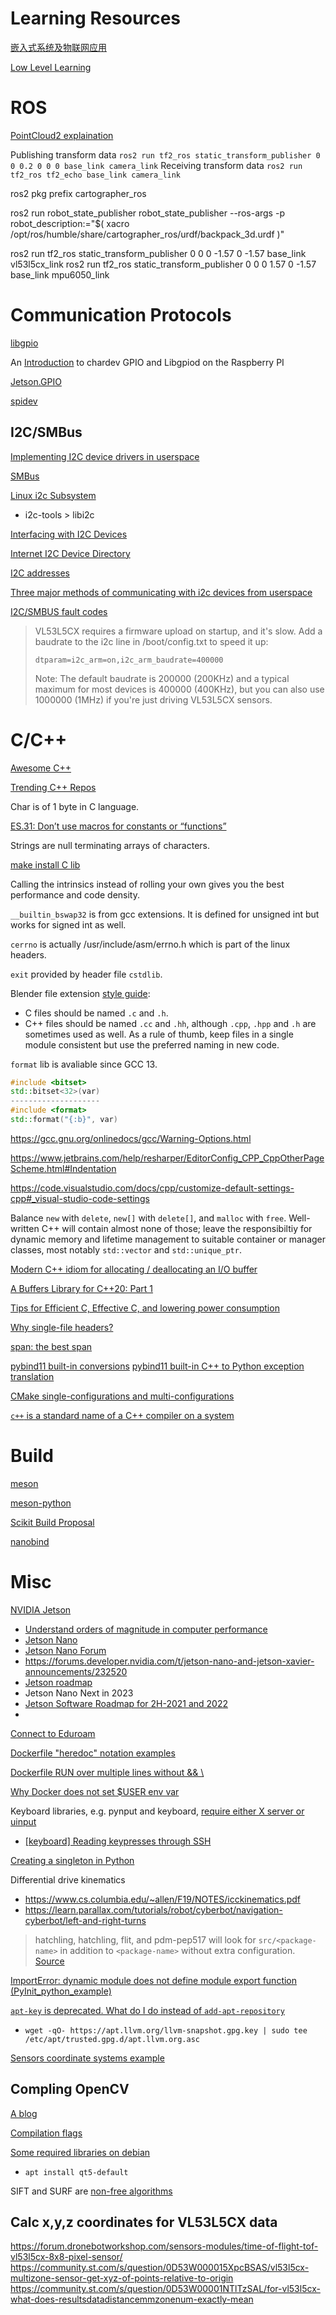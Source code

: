 # Learning Resources

[嵌入式系统及物联网应用](https://theembeddedsystem.readthedocs.io/en/latest/index.html)

[Low Level Learning](https://www.youtube.com/@LowLevelLearning)



# ROS

[PointCloud2 explaination](https://youtu.be/lTami8Igc3c)

Publishing transform data
`ros2 run tf2_ros static_transform_publisher 0 0 0.2 0 0 0 base_link camera_link`
Receiving transform data
`ros2 run tf2_ros tf2_echo base_link camera_link`

ros2 pkg prefix cartographer_ros

ros2 run robot_state_publisher robot_state_publisher --ros-args -p robot_description:="$( xacro /opt/ros/humble/share/cartographer_ros/urdf/backpack_3d.urdf )"

ros2 run tf2_ros static_transform_publisher 0 0 0 -1.57 0 -1.57 base_link vl53l5cx_link
ros2 run tf2_ros static_transform_publisher 0 0 0 1.57 0 -1.57 base_link mpu6050_link



# Communication Protocols

[libgpio](https://git.kernel.org/pub/scm/libs/libgpiod/libgpiod.git/about/)

An [Introduction](https://www.beyondlogic.org/an-introduction-to-chardev-gpio-and-libgpiod-on-the-raspberry-pi/) to chardev GPIO and Libgpiod on the Raspberry PI

[Jetson.GPIO](https://github.com/NVIDIA/jetson-gpio)

[spidev](https://elixir.bootlin.com/linux/latest/source/drivers/spi/spidev.c)

## I2C/SMBus

[Implementing I2C device drivers in userspace](https://docs.kernel.org/i2c/dev-interface.html)

[SMBus](https://www.kernel.org/doc/Documentation/i2c/smbus-protocol)

[Linux i2c Subsystem](https://i2c.wiki.kernel.org)
- i2c-tools > libi2c

[Interfacing with I2C Devices](https://elinux.org/Interfacing_with_I2C_Devices)

[Internet I2C Device Directory](https://i2cdevices.org/)

[I2C addresses](https://learn.adafruit.com/i2c-addresses/the-list)

[Three major methods of communicating with i2c devices from userspace](https://stackoverflow.com/a/38382649/20015297)

[I2C/SMBUS fault codes](https://www.kernel.org/doc/html/next/i2c/fault-codes.html)

>VL53L5CX requires a firmware upload on startup, and it's slow. Add a baudrate to the i2c line in /boot/config.txt to speed it up:
>```
>dtparam=i2c_arm=on,i2c_arm_baudrate=400000
>```
>Note: The default baudrate is 200000 (200KHz) and a typical maximum for most devices is 400000 (400KHz), but you can also use 1000000 (1MHz) if you're just driving VL53L5CX sensors.



# C/C++

[Awesome C++](https://github.com/fffaraz/awesome-cpp)

[Trending C++ Repos](https://github.com/trending/c++)

Char is of 1 byte in C language.

[ES.31: Don’t use macros for constants or “functions”](https://isocpp.github.io/CppCoreGuidelines/CppCoreGuidelines#es31-dont-use-macros-for-constants-or-functions)

Strings are null terminating arrays of characters.

[make install C lib](https://github.com/swedishborgie/libmma8451/blob/master/Makefile)

Calling the intrinsics instead of rolling your own gives you the best performance and code density.

`__builtin_bswap32` is from gcc extensions. It is defined for unsigned int but works for signed int as well.

`cerrno` is actually /usr/include/asm/errno.h which is part of the linux headers.

`exit` provided by header file `cstdlib`.

Blender file extension [style guide](https://wiki.blender.org/wiki/Style_Guide/C_Cpp):
- C files should be named `.c` and `.h`.
- C++ files should be named `.cc` and `.hh`, although `.cpp`, `.hpp` and `.h` are sometimes used as well. As a rule of thumb, keep files in a single module consistent but use the preferred naming in new code.

`format` lib is avaliable since GCC 13.
```c++
#include <bitset>
std::bitset<32>(var)
--------------------
#include <format>
std::format("{:b}", var)
```

https://gcc.gnu.org/onlinedocs/gcc/Warning-Options.html

https://www.jetbrains.com/help/resharper/EditorConfig_CPP_CppOtherPageScheme.html#Indentation

https://code.visualstudio.com/docs/cpp/customize-default-settings-cpp#_visual-studio-code-settings

Balance `new` with `delete`, `new[]` with `delete[]`, and `malloc` with `free`. Well-written C++ will contain almost none of those; leave the responsibiltiy for dynamic memo­ry and lifetime management to suitable container or manager classes, most notably `std::vector` and `std::unique_ptr`.

[Modern C++ idiom for allocating / deallocating an I/O buffer](https://stackoverflow.com/a/35798248/20015297)

[A Buffers Library for C++20: Part 1](https://vector-of-bool.github.io/2020/08/29/buffers-1.html)

[Tips for Efficient C, Effective C, and lowering power consumption](https://embeddedgurus.com/stack-overflow/tag/i2c/)

[Why single-file headers?](https://github.com/nothings/stb#why-single-file-headers)

[span: the best span](https://brevzin.github.io/c++/2018/12/03/span-best-span/)

[pybind11 built-in conversions](https://pybind11.readthedocs.io/en/stable/advanced/cast/overview.html#conversion-table)
[pybind11 built-in C++ to Python exception translation](https://pybind11.readthedocs.io/en/stable/advanced/exceptions.html)

[CMake single-configurations and multi-configurations](https://stackoverflow.com/questions/24460486/cmake-build-type-is-not-being-used-in-cmakelists-txt)

[`c++` is a standard name of a C++ compiler on a system](https://stackoverflow.com/a/11222582/20015297)



# Build
[meson](https://brennan.io/2020/05/08/meson/)

[meson-python](https://github.com/mesonbuild/meson-python)

[Scikit Build Proposal](https://iscinumpy.gitlab.io/post/scikit-build-proposal/)

[nanobind](https://nanobind.readthedocs.io/en/latest/index.html)



# Misc

[NVIDIA Jetson](https://www.nvidia.com/en-gb/autonomous-machines/embedded-systems/)
- [Understand orders of magnitude in computer performance](https://kb.iu.edu/d/apeq#performance)
- [Jetson Nano](https://elinux.org/Jetson_Nano)
- [Jetson Nano Forum](https://forums.developer.nvidia.com/c/agx-autonomous-machines/jetson-embedded-systems/jetson-nano/76)
- https://forums.developer.nvidia.com/t/jetson-nano-and-jetson-xavier-announcements/232520
- [Jetson roadmap](https://developer.nvidia.com/embedded/develop/roadmap)
- Jetson Nano Next in 2023
- [Jetson Software Roadmap for 2H-2021 and 2022](https://forums.developer.nvidia.com/t/jetson-software-roadmap-for-2h-2021-and-2022/177721)
- 

[Connect to Eduroam](https://campus-rover.gitbook.io/lab-notebook/infrastructure/linux_terminal_eduroam_setup#connection-to-eduroam)

[Dockerfile "heredoc" notation examples](https://github.com/moby/moby/issues/34423)

[Dockerfile RUN over multiple lines without && \\](https://github.com/moby/moby/issues/16058#issuecomment-881901519)

[Why Docker does not set $USER env var](https://stackoverflow.com/a/54411816/20015297)

Keyboard libraries, e.g. pynput and keyboard, [require either X server or uinput](https://github.com/ollipal/sshkeyboard#comparison-to-other-keyboard-libraries)
- [[keyboard] Reading keypresses through SSH](https://github.com/boppreh/keyboard/issues/195)

[Creating a singleton in Python](https://stackoverflow.com/questions/6760685/creating-a-singleton-in-python)

Differential drive kinematics
- https://www.cs.columbia.edu/~allen/F19/NOTES/icckinematics.pdf
- https://learn.parallax.com/tutorials/robot/cyberbot/navigation-cyberbot/left-and-right-turns

> hatchling, hatchling, flit, and pdm-pep517 will look for `src/<package-name>` in addition to `<package-name>` without extra configuration. [Source](https://github.com/pypa/packaging-problems/issues/615#issuecomment-1257038564)

[ImportError: dynamic module does not define module export function (PyInit_python_example)](https://github.com/pybind/python_example/issues/99#issuecomment-1065104070)

[`apt-key` is deprecated. What do I do instead of `add-apt-repository`](https://unix.stackexchange.com/questions/717434/apt-key-is-deprecated-what-do-i-do-instead-of-add-apt-repository)
- `wget -qO- https://apt.llvm.org/llvm-snapshot.gpg.key | sudo tee /etc/apt/trusted.gpg.d/apt.llvm.org.asc`

[Sensors coordinate systems example](https://github.com/IntelRealSense/librealsense/issues/7568)

## Compling OpenCV

[A blog](https://www.simonwenkel.com/notes/software_libraries/opencv/compiling-opencv.html)

[Compilation flags](https://github.com/opencv/opencv/blob/725e440d278aca07d35a5e8963ef990572b07316/CMakeLists.txt)

[Some required libraries on debian](https://gist.github.com/changx03/b4aa9bb2827217c3a6a7e08365441417)
- `apt install qt5-default`

SIFT and SURF are [non-free algorithms](https://stackoverflow.com/a/64525431/20015297)

## Calc x,y,z coordinates for VL53L5CX data
https://forum.dronebotworkshop.com/sensors-modules/time-of-flight-tof-vl53l5cx-8x8-pixel-sensor/
https://community.st.com/s/question/0D53W000015XpcBSAS/vl53l5cx-multizone-sensor-get-xyz-of-points-relative-to-origin
https://community.st.com/s/question/0D53W00001NTlTzSAL/for-vl53l5cx-what-does-resultsdatadistancemmzonenum-exactly-mean
